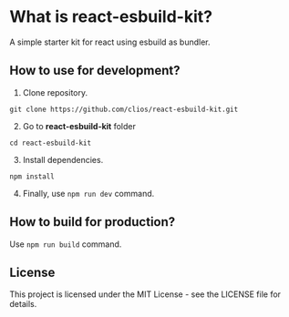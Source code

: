 # What is react-esbuild-kit?

A simple starter kit for react using esbuild as bundler.

## How to use for development?

1. Clone repository.

```
git clone https://github.com/clios/react-esbuild-kit.git
```

2. Go to **react-esbuild-kit** folder

```
cd react-esbuild-kit
```

3. Install dependencies.

```
npm install
```

4. Finally, use `npm run dev` command.

## How to build for production?

Use `npm run build` command.

## License

This project is licensed under the MIT License - see the LICENSE file for details.
